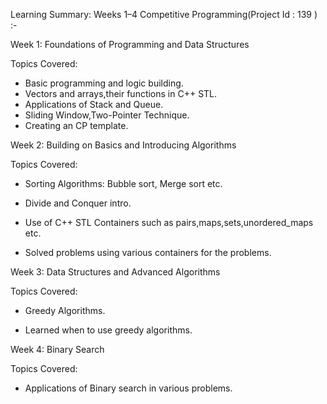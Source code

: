 Learning Summary: Weeks 1–4
Competitive Programming(Project Id : 139 ) :-

Week 1: Foundations of Programming and Data Structures

Topics Covered:
- Basic programming and logic building.
- Vectors and arrays,their functions in C++ STL.
- Applications of Stack and Queue.
- Sliding Window,Two-Pointer Technique.
- Creating an CP template. 


Week 2: Building on Basics and Introducing Algorithms

Topics Covered:
- Sorting Algorithms: Bubble sort, Merge sort etc.
- Divide and Conquer intro.
- Use of C++ STL Containers such as pairs,maps,sets,unordered_maps etc.


- Solved problems using various containers for the problems. 


Week 3: Data Structures and Advanced Algorithms

Topics Covered:
- Greedy Algorithms.


- Learned when to use greedy algorithms.

Week 4: Binary Search

Topics Covered:
- Applications of Binary search in various problems.



